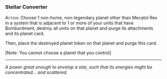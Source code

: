 ### **Stellar Converter**

 <span style="font-variant:small-caps;">Action</span>: Choose 1 non-home, non-legendary planet other than Mecatol Rex in a system that is adjacent to 1 or more of your units that have Bombardment, destroy all units on that planet and purge its attachments and its planet card.

Then, place the destroyed planet token on that planet and purge this card.

[Note: You cannot choose a planet that you control]

---

*A power great enough to envelop a star, such that its energies might be concentrated... and scattered.*
